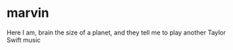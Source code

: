 # marvin
Here I am, brain the size of a planet, and they tell me to play another Taylor Swift music
